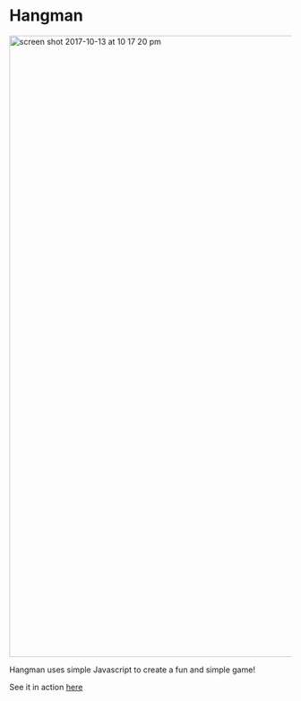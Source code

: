 # Hangman
<img width="1109" alt="screen shot 2017-10-13 at 10 17 20 pm" src="https://user-images.githubusercontent.com/10509996/31572492-93af0d7a-b064-11e7-9701-8198b42827ce.png">

<p>Hangman uses simple Javascript to create a fun and simple game!</p>

<p> See it in action <a href="https://brooklee1.github.io/Hangman/">here</a> </p>
